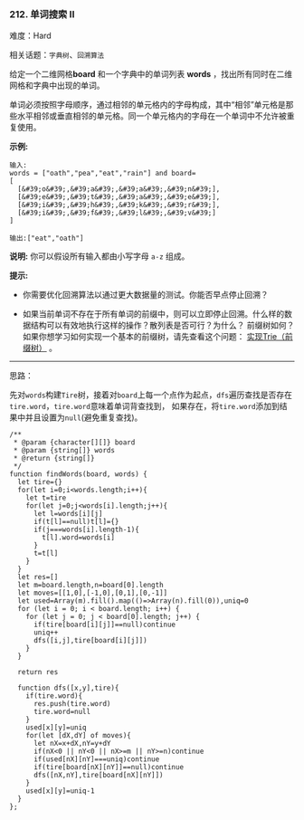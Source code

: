 ### 212. 单词搜索 II

难度：Hard

相关话题：`字典树`、`回溯算法`

给定一个二维网格**board** 和一个字典中的单词列表 **words** ，找出所有同时在二维网格和字典中出现的单词。



单词必须按照字母顺序，通过相邻的单元格内的字母构成，其中&ldquo;相邻&rdquo;单元格是那些水平相邻或垂直相邻的单元格。同一个单元格内的字母在一个单词中不允许被重复使用。



**示例:** 



```
输入: 
words = ["oath","pea","eat","rain"] and board=
[
  [&#39;o&#39;,&#39;a&#39;,&#39;a&#39;,&#39;n&#39;],
  [&#39;e&#39;,&#39;t&#39;,&#39;a&#39;,&#39;e&#39;],
  [&#39;i&#39;,&#39;h&#39;,&#39;k&#39;,&#39;r&#39;],
  [&#39;i&#39;,&#39;f&#39;,&#39;l&#39;,&#39;v&#39;]
]

输出:["eat","oath"]
```


**说明:** 
你可以假设所有输入都由小写字母  `a-z` 组成。



**提示:** 




* 你需要优化回溯算法以通过更大数据量的测试。你能否早点停止回溯？

* 如果当前单词不存在于所有单词的前缀中，则可以立即停止回溯。什么样的数据结构可以有效地执行这样的操作？散列表是否可行？为什么？ 前缀树如何？如果你想学习如何实现一个基本的前缀树，请先查看这个问题： [实现Trie（前缀树）](/problems/implement-trie-prefix-tree/description/)
。






-----

思路：

先对`words`构建`Tire`树，接着对`board`上每一个点作为起点，`dfs`遍历查找是否存在`tire.word`，`tire.word`意味着单词背查找到，
如果存在，将`tire.word`添加到结果中并且设置为`null`(避免重复查找)。

```
/**
 * @param {character[][]} board
 * @param {string[]} words
 * @return {string[]}
 */
function findWords(board, words) {
  let tire={}
  for(let i=0;i<words.length;i++){
    let t=tire
    for(let j=0;j<words[i].length;j++){
      let l=words[i][j]
      if(t[l]==null)t[l]={}
      if(j===words[i].length-1){
        t[l].word=words[i]
      }
      t=t[l]
    }
  }
  let res=[]
  let m=board.length,n=board[0].length
  let moves=[[1,0],[-1,0],[0,1],[0,-1]]
  let used=Array(m).fill().map(()=>Array(n).fill(0)),uniq=0
  for (let i = 0; i < board.length; i++) {
    for (let j = 0; j < board[0].length; j++) {
      if(tire[board[i][j]]==null)continue
      uniq++
      dfs([i,j],tire[board[i][j]])
    }
  }

  return res

  function dfs([x,y],tire){
    if(tire.word){
      res.push(tire.word)    
      tire.word=null
    }
    used[x][y]=uniq
    for(let [dX,dY] of moves){
      let nX=x+dX,nY=y+dY
      if(nX<0 || nY<0 || nX>=m || nY>=n)continue
      if(used[nX][nY]===uniq)continue
      if(tire[board[nX][nY]]==null)continue
      dfs([nX,nY],tire[board[nX][nY]])
    }
    used[x][y]=uniq-1
  }
};
```

